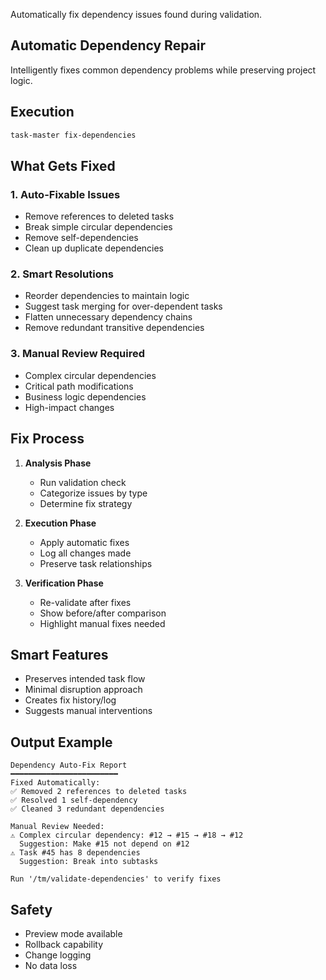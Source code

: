 Automatically fix dependency issues found during validation.

## Automatic Dependency Repair

Intelligently fixes common dependency problems while preserving project logic.

## Execution

```bash
task-master fix-dependencies
```

## What Gets Fixed

### 1. **Auto-Fixable Issues**
- Remove references to deleted tasks
- Break simple circular dependencies
- Remove self-dependencies
- Clean up duplicate dependencies

### 2. **Smart Resolutions**
- Reorder dependencies to maintain logic
- Suggest task merging for over-dependent tasks
- Flatten unnecessary dependency chains
- Remove redundant transitive dependencies

### 3. **Manual Review Required**
- Complex circular dependencies
- Critical path modifications
- Business logic dependencies
- High-impact changes

## Fix Process

1. **Analysis Phase**
   - Run validation check
   - Categorize issues by type
   - Determine fix strategy

2. **Execution Phase**
   - Apply automatic fixes
   - Log all changes made
   - Preserve task relationships

3. **Verification Phase**
   - Re-validate after fixes
   - Show before/after comparison
   - Highlight manual fixes needed

## Smart Features

- Preserves intended task flow
- Minimal disruption approach
- Creates fix history/log
- Suggests manual interventions

## Output Example

```
Dependency Auto-Fix Report
━━━━━━━━━━━━━━━━━━━━━━━━
Fixed Automatically:
✅ Removed 2 references to deleted tasks
✅ Resolved 1 self-dependency
✅ Cleaned 3 redundant dependencies

Manual Review Needed:
⚠️ Complex circular dependency: #12 → #15 → #18 → #12
  Suggestion: Make #15 not depend on #12
⚠️ Task #45 has 8 dependencies
  Suggestion: Break into subtasks

Run '/tm/validate-dependencies' to verify fixes
```

## Safety

- Preview mode available
- Rollback capability
- Change logging
- No data loss